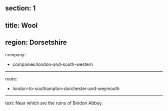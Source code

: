 ﻿section: 1
----
title: Wool
----
region: Dorsetshire
----
company:
- companies/london-and-south-western
----
route:
- london-to-southampton-dorchester-and-weymouth
----
text: Near which are the ruins of Bindon Abbey.
